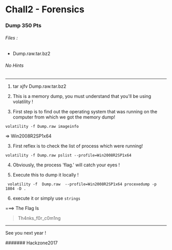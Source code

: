 # Chall2 - Forensics
 
### Dump 350 Pts

###### Files :
* Dump.raw.tar.bz2

###### No Hints
---



1)  tar xjfv Dump.raw.tar.bz2

2) This is a memory dump, you must understand that you'll be using volatility !

3) First step is to find out the operating system that was running on the computer from which we got the memory dump!

```
volatility -f Dump.raw imageinfo
```

=> Win2008R2SP1x64



3) First reflex is to check the list of process which were running! 

```
volatility -f Dump.raw pslist --profile=Win2008R2SP1x64
```

4) Obviously, the process 'flag.'  will catch your eyes !

5) Execute this to dump it locally !

```
 volatility -f  Dump.raw  --profile=Win2008R2SP1x64 procexedump -p 1804 -D .
```


6) execute it or simply use `strings` 


===> The Flag Is 

<blockquote>
Th4nks_f0r_c0m1ng
</blockquote>





---

See you next year !

####### Hackzone2017



